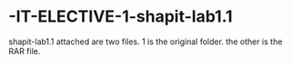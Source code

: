 # -IT-ELECTIVE-1-shapit-lab1.1
shapit-lab1.1
attached are two files. 1 is the original folder. the other is the RAR file.
